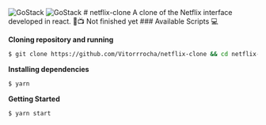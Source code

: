 <img alt="GoStack" src="githubAssets/webGif.gif" />
<img alt="GoStack" src="githubAssets/mobileGif.gif" />
# netflix-clone
A clone of the Netflix interface developed in react. 🍿📺
Not finished yet
### Available Scripts 💻

**Cloning repository and running**

```bash
$ git clone https://github.com/Vitorrrocha/netflix-clone && cd netflix-clone
```

**Installing dependencies**

```bash
$ yarn
```

**Getting Started**

```bash
$ yarn start
```

